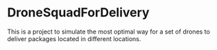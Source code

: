 # DroneSquadForDelivery
This is a project to simulate the most optimal way for a set of drones to deliver packages located in different locations.
